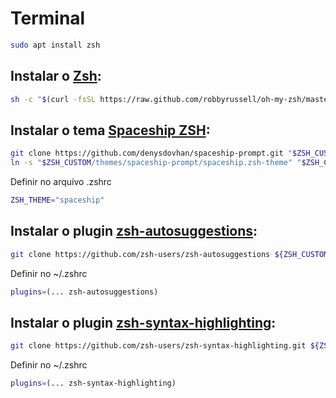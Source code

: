 # Terminal

```sh
sudo apt install zsh
```

## Instalar o [Zsh](https://ohmyz.sh/): 

```sh
sh -c "$(curl -fsSL https://raw.github.com/robbyrussell/oh-my-zsh/master/tools/install.sh)"
```

## Instalar o tema [Spaceship ZSH](https://denysdovhan.com/spaceship-prompt/): 

```sh
git clone https://github.com/denysdovhan/spaceship-prompt.git "$ZSH_CUSTOM/themes/spaceship-prompt"
ln -s "$ZSH_CUSTOM/themes/spaceship-prompt/spaceship.zsh-theme" "$ZSH_CUSTOM/themes/spaceship.zsh-theme"
```
    
Definir no arquivo .zshrc

```sh
ZSH_THEME="spaceship"
```

## Instalar o plugin [zsh-autosuggestions](https://github.com/zsh-users/zsh-autosuggestions):

```sh
git clone https://github.com/zsh-users/zsh-autosuggestions ${ZSH_CUSTOM:-~/.oh-my-zsh/custom}/plugins/zsh-autosuggestions
```

Definir no ~/.zshrc

```sh
plugins=(... zsh-autosuggestions)
```

## Instalar o plugin [zsh-syntax-highlighting](https://github.com/zsh-users/zsh-syntax-highlighting):

```sh
git clone https://github.com/zsh-users/zsh-syntax-highlighting.git ${ZSH_CUSTOM:-~/.oh-my-zsh/custom}/plugins/zsh-syntax-highlighting
```

Definir no ~/.zshrc

```sh
plugins=(... zsh-syntax-highlighting)
```

